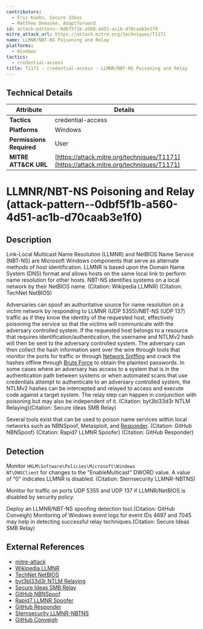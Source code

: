 ```yaml
---
contributors:
  - Eric Kuehn, Secure Ideas
  - Matthew Demaske, Adaptforward
id: attack-pattern--0dbf5f1b-a560-4d51-ac1b-d70caab3e1f0
mitre_attack_url: https://attack.mitre.org/techniques/T1171
name: LLMNR/NBT-NS Poisoning and Relay
platforms:
  - Windows
tactics:
  - credential-access
title: T1171 - credential-access - LLMNR/NBT-NS Poisoning and Relay
---
```


## Technical Details

| Attribute | Details |
|-----------|----------|
| **Tactics** | credential-access |
| **Platforms** | Windows |
| **Permissions Required** | User |
| **MITRE ATT&CK URL** | [https://attack.mitre.org/techniques/T1171](https://attack.mitre.org/techniques/T1171) |

# LLMNR/NBT-NS Poisoning and Relay (attack-pattern--0dbf5f1b-a560-4d51-ac1b-d70caab3e1f0)

## Description
Link-Local Multicast Name Resolution (LLMNR) and NetBIOS Name Service (NBT-NS) are Microsoft Windows components that serve as alternate methods of host identification. LLMNR is based upon the Domain Name System (DNS) format and allows hosts on the same local link to perform name resolution for other hosts. NBT-NS identifies systems on a local network by their NetBIOS name. (Citation: Wikipedia LLMNR) (Citation: TechNet NetBIOS)

Adversaries can spoof an authoritative source for name resolution on a victim network by responding to LLMNR (UDP 5355)/NBT-NS (UDP 137) traffic as if they know the identity of the requested host, effectively poisoning the service so that the victims will communicate with the adversary controlled system. If the requested host belongs to a resource that requires identification/authentication, the username and NTLMv2 hash will then be sent to the adversary controlled system. The adversary can then collect the hash information sent over the wire through tools that monitor the ports for traffic or through [Network Sniffing](https://attack.mitre.org/techniques/T1040) and crack the hashes offline through [Brute Force](https://attack.mitre.org/techniques/T1110) to obtain the plaintext passwords. In some cases where an adversary has access to a system that is in the authentication path between systems or when automated scans that use credentials attempt to authenticate to an adversary controlled system, the NTLMv2 hashes can be intercepted and relayed to access and execute code against a target system. The relay step can happen in conjunction with poisoning but may also be independent of it. (Citation: byt3bl33d3r NTLM Relaying)(Citation: Secure Ideas SMB Relay)

Several tools exist that can be used to poison name services within local networks such as NBNSpoof, Metasploit, and [Responder](https://attack.mitre.org/software/S0174). (Citation: GitHub NBNSpoof) (Citation: Rapid7 LLMNR Spoofer) (Citation: GitHub Responder)

## Detection
Monitor <code>HKLM\Software\Policies\Microsoft\Windows NT\DNSClient</code> for changes to the "EnableMulticast" DWORD value. A value of “0” indicates LLMNR is disabled. (Citation: Sternsecurity LLMNR-NBTNS)

Monitor for traffic on ports UDP 5355 and UDP 137 if LLMNR/NetBIOS is disabled by security policy.

Deploy an LLMNR/NBT-NS spoofing detection tool.(Citation: GitHub Conveigh) Monitoring of Windows event logs for event IDs 4697 and 7045 may help in detecting successful relay techniques.(Citation: Secure Ideas SMB Relay)

## External References
- [mitre-attack](https://attack.mitre.org/techniques/T1171)
- [Wikipedia LLMNR](https://en.wikipedia.org/wiki/Link-Local_Multicast_Name_Resolution)
- [TechNet NetBIOS](https://technet.microsoft.com/library/cc958811.aspx)
- [byt3bl33d3r NTLM Relaying](https://byt3bl33d3r.github.io/practical-guide-to-ntlm-relaying-in-2017-aka-getting-a-foothold-in-under-5-minutes.html)
- [Secure Ideas SMB Relay](https://blog.secureideas.com/2018/04/ever-run-a-relay-why-smb-relays-should-be-on-your-mind.html)
- [GitHub NBNSpoof](https://github.com/nomex/nbnspoof)
- [Rapid7 LLMNR Spoofer](https://www.rapid7.com/db/modules/auxiliary/spoof/llmnr/llmnr_response)
- [GitHub Responder](https://github.com/SpiderLabs/Responder)
- [Sternsecurity LLMNR-NBTNS](https://www.sternsecurity.com/blog/local-network-attacks-llmnr-and-nbt-ns-poisoning)
- [GitHub Conveigh](https://github.com/Kevin-Robertson/Conveigh)
